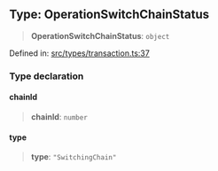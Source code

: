 
## Type: OperationSwitchChainStatus

> **OperationSwitchChainStatus**: `object`

Defined in: [src/types/transaction.ts:37](https://github.com/centrifuge/sdk/blob/1c2f46108a7402bd0630d862d5e722fba9bd83db/src/types/transaction.ts#L37)

### Type declaration

#### chainId

> **chainId**: `number`

#### type

> **type**: `"SwitchingChain"`
